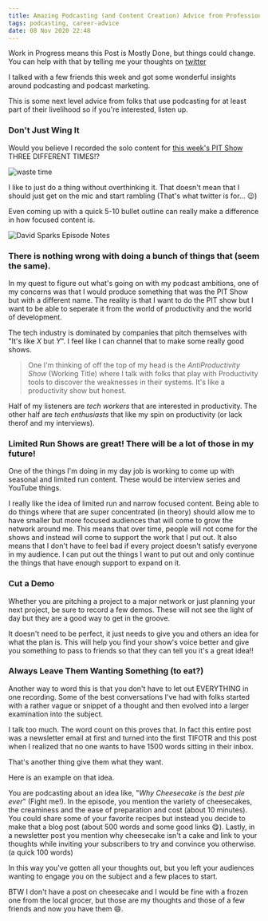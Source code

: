 ```yaml
---
title: Amazing Podcasting (and Content Creation) Advice from Professional Podcasters (WIP)
tags: podcasting, career-advice
date: 08 Nov 2020 22:48
---
```


Work in Progress means this Post is Mostly Done, but things could change. You can help with that by telling me your thoughts on [twitter](https://twitter.com/kjaymiller/status/1325700577033007104?s=21)

I talked with a few friends this week and got some wonderful insights around podcasting and podcast marketing. 

This is some next level advice from folks that use podcasting for at least part of their livelihood so if you're interested, listen up. 

### Don't Just Wing It ###

Would you believe I recorded the solo content for [this week's PIT Show](/the-power-of-personal-freedom-david-sparks-on-speaking-around-multiple-interests) THREE DIFFERENT TIMES!?

![waste time](https://media.giphy.com/media/xIZku8V0y7uqk/source.gif)

I like to just do a thing without overthinking it. That doesn't mean that I should just get on the mic and start rambling (That's what twitter is for... 😉)

Even coming up with a quick 5-10 bullet outline can really make a difference in how focused content is.

![David Sparks Episode Notes](https://kjaymiller.s3-us-west-2.amazonaws.com/images/david-sparks-notes.jpeg?tr=pr-true,w-1024,h-500,fo-top)

### There is nothing wrong with doing a bunch of things that (seem the same).  ###

In my quest to figure out what's going on with my podcast ambitions, one of my concerns was that I would produce something that was the PIT Show but with a different name. The reality is that I want to do the PIT show but I want to be able to seperate it from the world of productivity and the world of development.

The tech industry is dominated by companies that pitch themselves with "It's like _X_ but _Y_". I feel like I can channel that to make some really good shows.

> One I'm thinking of off the top of my head is the _AntiProductivity Show_ (Working Title) where I talk with folks that play with Productivity tools to discover the weaknesses in their systems. It's like a productivity show but honest.

Half of my listeners are _tech workers_ that are interested in productivity. The other half are _tech enthusiasts_ that like my spin on productivity (or lack therof and my interviews).

### Limited Run Shows are great! There will be a lot of those in my future! ###

One of the things I'm doing in my day job is working to come up with seasonal and limited run content. These would be interview series and YouTube things.

I really like the idea of limited run and narrow focused content. Being able to do things where that are super concentrated (in theory) should allow me to have smaller but more focused audiences that will come to grow the network around me. This means that over time, people will not come for the shows and instead will come to support the work that I put out. It also means that I don't have to feel bad if every project doesn't satisfy everyone in my audience. I can put out the things I want to put out and only continue the things that have enough support to expand on it. 

### Cut a Demo ###

Whether you are pitching a project to a major network or just planning your next project, be sure to record a few demos. These will not see the light of day but they are a good way to get in the groove. 

It doesn't need to be perfect, it just needs to give you and others an idea for what the plan is. This will help you find your show's voice better and give you something to pass to friends so that they can tell you it's a great idea!!


### Always Leave Them Wanting Something (to eat?) ###

Another way to word this is that you don't have to let out EVERYTHING in one recording. Some of the best conversations I've had with folks started with a rather vague or snippet of a thought and then evolved into a larger examination into the subject.

I talk too much. The word count on this proves that. In fact this entire post was a newsletter email at first and turned into the first TIFOTR and this post when I realized that no one wants to have 1500 words sitting in their inbox. 

That's another thing give them what they want. 

Here is an example on that idea.

You are podcasting about an idea like, "_Why Cheesecake is the best pie ever_" (Fight me!). In the episode, you mention the variety of cheesecakes, the creaminess and the ease of preparation and cost (about 10 minutes). You could share some of your favorite recipes but instead you decide to make that a blog post (about 500 words and some good links 😋). Lastly, in a newsletter post you mention why cheesecake isn't a cake and link to your thoughts while inviting your subscribers to try and convince you otherwise. (a quick 100 words)

In this way you've gotten all your thoughts out, but you left your audiences wanting to engage you on the subject and a few places to start.

BTW I don't have a post on cheesecake and I would be fine with a frozen one from the local grocer, but those are my thoughts and those of a few friends and now you have them 😄.
